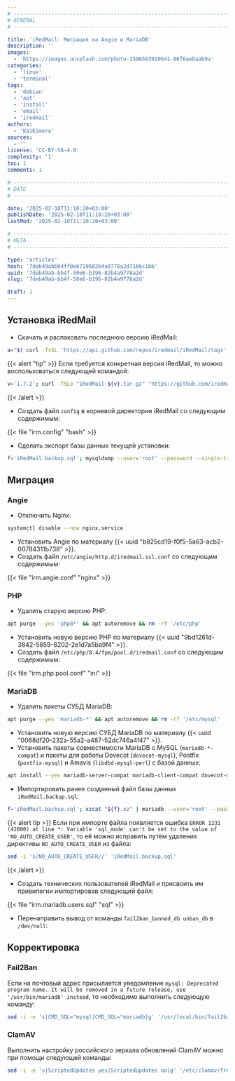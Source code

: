 ```yaml
---
# -------------------------------------------------------------------------------------------------------------------- #
# GENERAL
# -------------------------------------------------------------------------------------------------------------------- #

title: 'iRedMail: Миграция на Angie и MariaDB'
description: ''
images:
  - 'https://images.unsplash.com/photo-1596563910641-86f6aebaab9a'
categories:
  - 'linux'
  - 'terminal'
tags:
  - 'debian'
  - 'apt'
  - 'install'
  - 'email'
  - 'iredmail'
authors:
  - 'KaiKimera'
sources:
  - ''
license: 'CC-BY-SA-4.0'
complexity: '1'
toc: 1
comments: 1

# -------------------------------------------------------------------------------------------------------------------- #
# DATE
# -------------------------------------------------------------------------------------------------------------------- #

date: '2025-02-18T11:10:20+03:00'
publishDate: '2025-02-18T11:10:20+03:00'
lastMod: '2025-02-18T11:10:20+03:00'

# -------------------------------------------------------------------------------------------------------------------- #
# META
# -------------------------------------------------------------------------------------------------------------------- #

type: 'articles'
hash: '7deb49abbb4ff0e6719682b4a9778a2d7166c1bb'
uuid: '7deb49ab-bb4f-50e6-b196-82b4a9778a2d'
slug: '7deb49ab-bb4f-50e6-b196-82b4a9778a2d'

draft: 1
---
```




<!--more-->

## Установка iRedMail

- Скачать и распаковать последнюю версию iRedMail:

```bash
a="$( curl -fsSL 'https://api.github.com/repos/iredmail/iRedMail/tags' )"; l="$( echo "${a}" | grep '"tarball_url":' | head -n 1 | cut -d '"' -f 4 )"; c="$( echo "${a}" | grep '"sha":' | head -n 1 | cut -d '"' -f 4 | head -c 7 )"; curl -fSLOJ "${l}" && tar -xzf ./*"${c}.tar.gz" && cd ./*"${c}" || exit
```

{{< alert "tip" >}}
Если требуется конкретная версия iRedMail, то можно воспользоваться следующей командой:

```bash
v='1.7.2'; curl -fSLo "iRedMail-${v}.tar.gz" "https://github.com/iredmail/iRedMail/archive/refs/tags/${v}.tar.gz" && tar -xzf "iRedMail-${v}.tar.gz" && cd "iRedMail-${v}" || exit
```
{{< /alert >}}

- Создать файл `config` в корневой директории iRedMail со следующим содержимым:

{{< file "irm.config" "bash" >}}

- Сделать экспорт базы данных текущей установки:

```bash
f='iRedMail.backup.sql'; mysqldump --user='root' --password --single-transaction --databases 'amavisd' 'fail2ban' 'iredadmin' 'iredapd' 'roundcubemail' 'vmail' | xz -9 > "${f}.xz"
```

## Миграция

### Angie

- Отключить Nginx:

```bash
systemctl disable --now nginx.service
```

- Установить Angie по материалу {{< uuid "b825cd19-f0f5-5a63-acb2-00784311b738" >}}.
- Создать файл `/etc/angie/http.d/iredmail.ssl.conf` со следующим содержимым:

{{< file "irm.angie.conf" "nginx" >}}

### PHP

- Удалить старую версию PHP:

```bash
apt purge --yes 'php8*' && apt autoremove && rm -rf '/etc/php'
```

- Установить новую версию PHP по материалу {{< uuid "9bd1261d-3842-5859-8202-2e1d7a5ba9f4" >}}.
- Создать файл `/etc/php/8.4/fpm/pool.d/iredmail.conf` со следующим содержимым:

{{< file "irm.php.pool.conf" "ini" >}}

### MariaDB

- Удалить пакеты СУБД MariaDB:

```bash
apt purge --yes 'mariadb-*' && apt autoremove && rm -rf '/etc/mysql'
```

- Установить новую версию СУБД MariaDB по материалу {{< uuid "0068df20-232a-55a2-a487-52dc746a4f47" >}}.
- Установить пакеты совместимости MariaDB с MySQL (`mariadb-*-compat`) и пакеты для работы Dovecot (`dovecot-mysql`), Postfix (`postfix-mysql`) и Amavis (`libdbd-mysql-perl`) с базой данных:

```bash
apt install --yes mariadb-server-compat mariadb-client-compat dovecot-mysql postfix-mysql libdbd-mysql-perl && systemctl restart dovecot.service postfix.service postfix@-.service
```

- Импортировать ранее созданный файл базы данных `iRedMail.backup.sql`:

```bash
f='iRedMail.backup.sql'; xzcat "${f}.xz" | mariadb --user='root' --password
```

{{< alert tip >}}
Если при импорте файла появляется ошибка `ERROR 1231 (42000) at line *: Variable 'sql_mode' can't be set to the value of 'NO_AUTO_CREATE_USER'`, то её можно исправить путём удаления директивы `NO_AUTO_CREATE_USER` из файла:

```bash
sed -i 's/NO_AUTO_CREATE_USER//' 'iRedMail.backup.sql'
```
{{< /alert >}}

- Создать технических пользователей iRedMail и присвоить им привилегии импортировав следующий файл:

{{< file "irm.mariadb.users.sql" "sql" >}}

- Перенаправить вывод от команды `fail2ban_banned_db unban_db` в `/dev/null`:

## Корректировка

### Fail2Ban

Если на почтовый адрес присылается уведомление `mysql: Deprecated program name. It will be removed in a future release, use '/usr/bin/mariadb' instead`, то необходимо выполнить следующую команду:

```bash
sed -i -e 's|CMD_SQL="mysql|CMD_SQL="mariadb|g' '/usr/local/bin/fail2ban_banned_db'
```

### ClamAV

Выполнить настройку российского зеркала обновлений ClamAV можно при помощи следующей команды:

```bash
sed -i -e 's|ScriptedUpdates yes|ScriptedUpdates no|g' '/etc/clamav/freshclam.conf' && echo -e 'PrivateMirror https://clamav-mirror.ru/\nPrivateMirror https://mirror.truenetwork.ru/clamav/\nPrivateMirror http://mirror.truenetwork.ru/clamav/\n' | tee -a '/etc/clamav/freshclam.conf' > '/dev/null' && rm -rf '/var/lib/clamav/freshclam.dat' && systemctl stop clamav-freshclam.service && freshclam -vvv && systemctl restart clamav-freshclam.service && systemctl restart clamav-daemon.service
```
